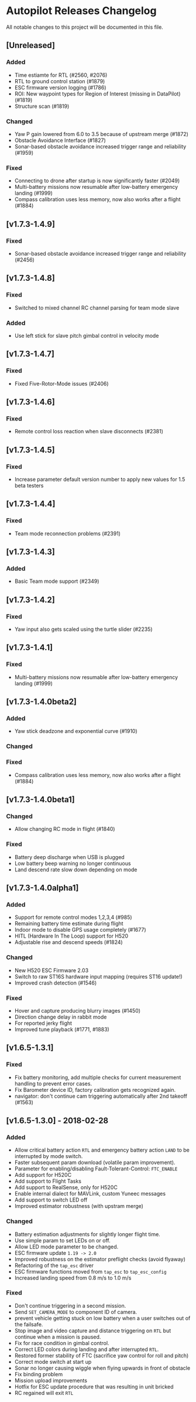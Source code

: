 # Autopilot Releases Changelog
All notable changes to this project will be documented in this file.

## [Unreleased]
### Added
* Time estiamte for RTL (#2560, #2076)
* RTL to ground control station (#1879)
* ESC firmware version logging (#1786)
* ROI: New waypoint types for Region of Interest (missing in DataPilot) (#1819)
* Structure scan (#1819)

### Changed
* Yaw P gain lowered from 6.0 to 3.5 because of upstream merge (#1872)
* Obstacle Avoidance Interface (#1827)
* Sonar-based obstacle avoidance increased trigger range and reliability (#1959)

### Fixed
* Connecting to drone after startup is now significantly faster (#2049)
* Multi-battery missions now resumable after low-battery emergency landing (#1999)
* Compass calibration uses less memory, now also works after a flight (#1884)


## [v1.7.3-1.4.9]
### Fixed
* Sonar-based obstacle avoidance increased trigger range and reliability (#2456)


## [v1.7.3-1.4.8]
### Fixed
* Switched to mixed channel RC channel parsing for team mode slave
### Added
* Use left stick for slave pitch gimbal control in velocity mode


## [v1.7.3-1.4.7]
### Fixed
* Fixed Five-Rotor-Mode issues (#2406)


## [v1.7.3-1.4.6]
### Fixed
* Remote control loss reaction when slave disconnects (#2381)


## [v1.7.3-1.4.5]
### Fixed
* Increase parameter default version number to apply new values for 1.5 beta testers


## [v1.7.3-1.4.4]
### Fixed
* Team mode reconnection problems (#2391)


## [v1.7.3-1.4.3]
### Added
* Basic Team mode support (#2349)


## [v1.7.3-1.4.2]
### Fixed
* Yaw input also gets scaled using the turtle slider (#2235)


## [v1.7.3-1.4.1]
### Fixed
* Multi-battery missions now resumable after low-battery emergency landing (#1999)


## [v1.7.3-1.4.0beta2]
### Added
* Yaw stick deadzone and exponential curve (#1910)

### Changed

### Fixed
* Compass calibration uses less memory, now also works after a flight (#1884)


## [v1.7.3-1.4.0beta1]
### Changed
* Allow changing RC mode in flight (#1840)

### Fixed
* Battery deep discharge when USB is plugged
* Low battery beep warning no longer continuous
* Land descend rate slow down depending on mode


## [v1.7.3-1.4.0alpha1]
### Added
* Support for remote control modes 1,2,3,4 (#985)
* Remaining battery time estimate during flight
* Indoor mode to disable GPS usage completely (#1677)
* HITL (Hardware In The Loop) support for H520
* Adjustable rise and descend speeds (#1824)

### Changed
* New H520 ESC Firmware 2.03
* Switch to raw ST16S hardware input mapping (requires ST16 update!)
* Improved crash detection (#1546)

### Fixed
* Hover and capture producing blurry images (#1450)
* Direction change delay in rabbit mode
* For reported jerky flight
* Improved tune playback (#1771, #1883)


## [v1.6.5-1.3.1]
### Fixed
* Fix battery monitoring, add multiple checks for current measurement handling to prevent error cases.
* Fix Barometer device ID, factory calibration gets recognized again.
* navigator: don't continue cam triggering automatically after 2nd takeoff (#1563)


## [v1.6.5-1.3.0] - 2018-02-28
### Added
* Allow critical battery action `RTL` and emergency battery action `LAND` to be
  interrupted by mode switch.
* Faster subsequent param download (volatile param improvement).
* Parameter for enabling/disabling Fault-Tolerant-Control: `FTC_ENABLE`
* Add support for H520C
* Add support to Flight Tasks
* Add support to RealSense, only for H520C
* Enable internal dialect for MAVLink, custom Yuneec messages
* Add support to switch LED off
* Improved estimator robustness (with upstram merge)

### Changed
* Battery estimation adjustments for slightly longer flight time.
* Use simple param to set LEDs on or off.
* Allow LED mode parameter to be changed.
* ESC firmware update `1.19 -> 2.0`
* Improved robustness on the estimator preflight checks (avoid flyaway)
* Refactoring of the `tap_esc` driver
* ESC firmware functions moved from `tap_esc` to `tap_esc_config`
* Increased landing speed from 0.8 m/s to 1.0 m/s

### Fixed
* Don't continue triggering in a second mission.
* Send `SET_CAMERA_MODE` to component ID of camera.
* prevent vehicle getting stuck on low battery when a user switches out of the failsafe.
* Stop image and video capture and distance triggering on `RTL` but
  continue when a mission is paused.
* Fix for race condition in gimbal control.
* Correct LED colors during landing and after interrupted `RTL`.
* Restored former stability of FTC (sacrifice yaw control for roll and pitch)
* Correct mode switch at start up
* Sonar no longer causing wiggle when flying upwards in front of obstacle
* Fix binding problem
* Mission upload improvements
* Hotfix for ESC update procedure that was resulting in unit bricked
* RC regained will exit `RTL`
